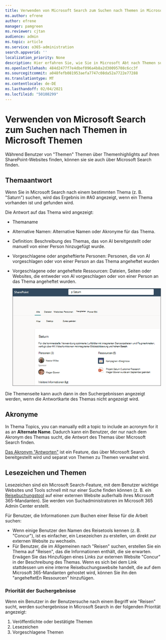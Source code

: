 ```yaml
---
title: Verwenden von Microsoft Search zum Suchen nach Themen in Microsoft Themen
ms.author: efrene
author: efrene
manager: pamgreen
ms.reviewer: cjtan
audience: admin
ms.topic: article
ms.service: o365-administration
search.appverid: ''
localization_priority: None
description: Hier erfahren Sie, wie Sie in Microsoft Abt nach Themen suchen können.
ms.openlocfilehash: 484d2477f7e4dbef096a4b8a2d30095708c6cc3f
ms.sourcegitcommit: a048fefb081953aefa7747c08da52a7722e77288
ms.translationtype: MT
ms.contentlocale: de-DE
ms.lasthandoff: 02/04/2021
ms.locfileid: "50108299"
---
```

# <a name="use-microsoft-search-to-find-topics-in-microsoft-viva-topics"></a>Verwenden von Microsoft Search zum Suchen nach Themen in Microsoft Themen

Während Benutzer von "Themen" Themen über Themenhighlights auf ihren SharePoint-Websites finden, können sie sie auch über Microsoft Search finden. 

## <a name="topic-answer"></a>Themaantwort

Wenn Sie in Microsoft Search nach einem bestimmten Thema (z. B. "Saturn") suchen, wird das Ergebnis im #A0 angezeigt, wenn ein Thema vorhanden ist und gefunden wird.

Die Antwort auf das Thema wird angezeigt:
- Themaname
- Alternative Namen: Alternative Namen oder Akronyme für das Thema.
- Definition: Beschreibung des Themas, das von AI bereitgestellt oder manuell von einer Person hinzugefügt wurde.
- Vorgeschlagene oder angeheftierte Personen: Personen, die von AI vorgeschlagen oder von einer Person an das Thema angeheftet wurden
- Vorgeschlagene oder angeheftete Ressourcen: Dateien, Seiten oder Websites, die entweder von AI vorgeschlagen oder von einer Person an das Thema angeheftet wurden. 

   ![Thema in der Suche](../media/knowledge-management/search-topic-answer.png) 

Die Themenseite kann auch dann in den Suchergebnissen angezeigt werden, wenn die Antwortkarte des Themas nicht angezeigt wird.


## <a name="acronyms"></a>Akronyme

In Thema Topics, you can manually edit a topic to include an acronym for it as an <b>Alternate Name</b>. Dadurch kann ein Benutzer, der nur nach dem Akronym des Themas sucht, die Antwort des Themas über Microsoft Search finden.

[Das Akronym "Antworten"](https://docs.microsoft.com/microsoftsearch/manage-acronyms) ist ein Feature, das über Microsoft Search bereitgestellt wird und separat von Themen zu Themen verwaltet wird.

## <a name="bookmarks-and-topics"></a>Lesezeichen und Themen

Lesezeichen sind ein Microsoft Search-Feature, mit dem Benutzer wichtige Websites und Tools schnell mit nur einer Suche finden können (z. B. ein [Reisebuchungstool](https://docs.microsoft.com/microsoftsearch/manage-bookmarks) auf einer externen Website außerhalb ihres Microsoft 365-Mandanten). Sie werden von Suchadministratoren im Microsoft 365 Admin Center erstellt. 

Für Benutzer, die Informationen zum Buchen einer Reise für die Arbeit suchen:

- Wenn einige Benutzer den Namen des Reisetools kennen (z. B. "Concur"), ist es einfacher, ein Lesezeichen zu erstellen, um direkt zur externen Website zu wechseln.
- Für Benutzer, die im Allgemeinen nach "Reisen" suchen, erstellen Sie ein Thema auf "Reisen", das die Informationen enthält, die sie erwarten. Erwägen Sie das Hinzufügen eines Links zur externen Website "Concur" in der Beschreibung des Themas. Wenn es sich bei dem Link stattdessen um eine interne Reisebuchungswebsite handelt, die auf dem Microsoft 365-Mandanten gehostet wird, können Sie ihn den "angeheftetEn Ressourcen" hinzufügen.
 
### <a name="search-results-priority"></a>Priorität der Suchergebnisse 
 
Wenn ein Benutzer in der Benutzersuche nach einem Begriff wie "Reisen" sucht, werden suchergebnisse in Microsoft Search in der folgenden Priorität angezeigt:
1. Veröffentlichte oder bestätigte Themen 
2. Lesezeichen
3. Vorgeschlagene Themen 



